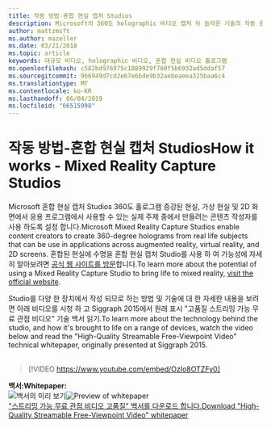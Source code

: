 ```yaml
---
title: 작동 방법-혼합 현실 캡처 Studios
description: Microsoft의 360도 holographic 비디오 캡처 뒤 놀라운 기술의 작동 원리에 대해 알아봅니다.
author: mattzmsft
ms.author: mazeller
ms.date: 03/21/2018
ms.topic: article
keywords: 대규모 비디오, holographic 비디오, 혼합 현실 비디오 홀로그램
ms.openlocfilehash: c582bd976975c1889929f760f5b6932ad5ddaf57
ms.sourcegitcommit: 9b6949d7cd2e67e6bde9b32aebeaeea325baa6c4
ms.translationtype: MT
ms.contentlocale: ko-KR
ms.lasthandoff: 06/04/2019
ms.locfileid: "66515998"
---
```

# <a name="how-it-works---mixed-reality-capture-studios"></a><span data-ttu-id="a0841-104">작동 방법-혼합 현실 캡처 Studios</span><span class="sxs-lookup"><span data-stu-id="a0841-104">How it works - Mixed Reality Capture Studios</span></span>

<span data-ttu-id="a0841-105">Microsoft 혼합 현실 캡처 Studios 360도 홀로그램 증강된 현실, 가상 현실 및 2D 화면에서 응용 프로그램에서 사용할 수 있는 실제 주제 중에서 만들려는 콘텐츠 작성자를 사용 하도록 설정 합니다.</span><span class="sxs-lookup"><span data-stu-id="a0841-105">Microsoft Mixed Reality Capture Studios enable content creators to create 360-degree holograms from real life subjects that can be use in applications across augmented reality, virtual reality, and 2D screens.</span></span> <span data-ttu-id="a0841-106">혼합된 현실에 수명을 혼합 현실 캡처 Studio를 사용 하 여 가능성에 자세히 알아보려면 [공식 웹 사이트를 방문](https://www.microsoft.com/en-us/mixed-reality/capture-studios)합니다.</span><span class="sxs-lookup"><span data-stu-id="a0841-106">To learn more about the potential of using a Mixed Reality Capture Studio to bring life to mixed reality, [visit the official website](https://www.microsoft.com/en-us/mixed-reality/capture-studios).</span></span>

<span data-ttu-id="a0841-107">Studio를 다양 한 장치에서 작성 되므로 하는 방법 및 기술에 대 한 자세한 내용을 보려면 아래 비디오를 시청 하 고 Siggraph 2015에서 원래 표시 "고품질 스트리밍 가능 무료 관점 비디오" 기술 백서 읽기.</span><span class="sxs-lookup"><span data-stu-id="a0841-107">To learn more about the technology behind the studio, and how it's brought to life on a range of devices, watch the video below and read the "High-Quality Streamable Free-Viewpoint Video" technical whitepaper, originally presented at Siggraph 2015.</span></span>
<br>
<br>
>[!VIDEO https://www.youtube.com/embed/OzIo8OTZFy0]


<span data-ttu-id="a0841-108">**백서:**</span><span class="sxs-lookup"><span data-stu-id="a0841-108">**Whitepaper:**</span></span><br>
<span data-ttu-id="a0841-109">![백서의 미리 보기](images/siggraph-whitepaper-thumb-200px.png)</span><span class="sxs-lookup"><span data-stu-id="a0841-109">![Preview of whitepaper](images/siggraph-whitepaper-thumb-200px.png)</span></span><br>
[<span data-ttu-id="a0841-110">"스트리밍 가능 무료 관점 비디오 고품질" 백서를 다운로드 합니다.</span><span class="sxs-lookup"><span data-stu-id="a0841-110">Download "High-Quality Streamable Free-Viewpoint Video" whitepaper</span></span>](images/high-quality-streamable-free-viewpoint-video.pdf)
